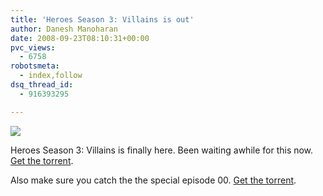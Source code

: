 ```yaml
---
title: 'Heroes Season 3: Villains is out'
author: Danesh Manoharan
date: 2008-09-23T08:10:31+00:00
pvc_views:
  - 6758
robotsmeta:
  - index,follow
dsq_thread_id:
  - 916393295

---
```

![](http://farm4.static.flickr.com/3003/2881041777_4dabbd91f9.jpg)

Heroes Season 3: Villains is finally here. Been waiting awhile for this now. [Get the torrent][2].

Also make sure you catch the the special episode 00. [Get the torrent][3].

 [1]: http://www.flickr.com/photos/dannyportal/2881041777/ "Heroes - Season 3 Villains [Promo] - Banner by Danesh Manoharan, on Flickr"
 [2]: http://www.rlslog.net/heroes-s03e01-720p-hdtv-x264-dimension/
 [3]: http://www.rlslog.net/heroes-s03e00-hdtv-xvid-xor/